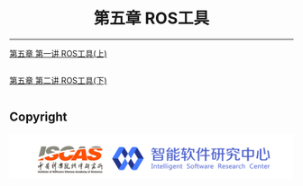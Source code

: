 # <center>第五章 ROS⼯具</center>

---

[第五章 第一讲  ROS工具(上)](https://github.com/YunxiangLuo/ros/tree/master/chapter5/class1)

> 

```

```

[第五章 第二讲 ROS工具(下)](https://github.com/YunxiangLuo/ros/tree/master/chapter5/class2)

> 

```

```


## Copyright

![Logo](../joint_logo.png)
